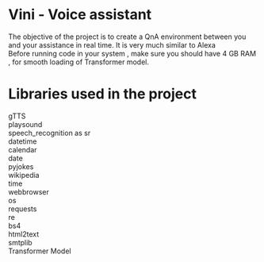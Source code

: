 # Vini - Voice assistant
The objective of the project is to create a QnA environment between you and your assistance in real time. It is very much similar to Alexa<br />
Before running code in your system , make sure you should have 4 GB RAM , for smooth loading of Transformer model.<br/>
# Libraries used in the project
gTTS<br/>
playsound<br/>
speech_recognition as sr<br/>
datetime<br/>
calendar<br/>
date<br/>
pyjokes<br/>
wikipedia<br/>
time<br/>
webbrowser<br/>
os<br/>
requests<br/>
re<br/>
bs4<br/>
html2text<br/>
smtplib <br/>
Transformer Model<br/>

